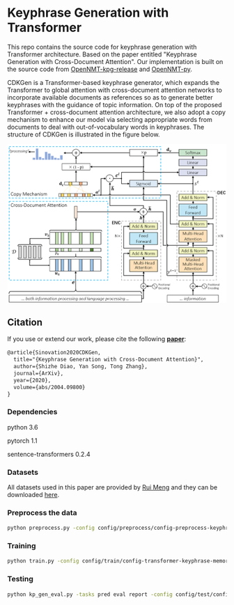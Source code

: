 # Keyphrase Generation with Transformer

This repo contains the source code for keyphrase generation with Transformer architecture.
Based on the paper entitled "Keyphrase Generation with Cross-Document Attention". Our implementation is built on the source code from <a href = "https://github.com/memray/OpenNMT-kpg-release"> OpenNMT-kpg-release</a> and  <a href = "https://github.com/OpenNMT/OpenNMT-py"> OpenNMT-py</a>. 

CDKGen is a Transformer-based keyphrase generator, which expands the Transformer to global attention with cross-document attention networks to incorporate available documents as references so as to generate better keyphrases with the guidance of topic information. On top of the proposed Transformer + cross-document attention architecture, we also adopt a copy mechanism to enhance our model via selecting appropriate words from documents to deal with out-of-vocabulary words in keyphrases. The structure of CDKGen is illustrated in the figure below.

![ZEN_model](./images/model.png)

## Citation

If you use or extend our work, please cite the following [**paper**](https://arxiv.org/abs/2004.09800):


```
@article{Sinovation2020CDKGen,
  title="{Keyphrase Generation with Cross-Document Attention}",
  author={Shizhe Diao, Yan Song, Tong Zhang},
  journal={ArXiv},
  year={2020},
  volume={abs/2004.09800}
}
```


### Dependencies
python 3.6

pytorch 1.1

sentence-transformers 0.2.4


### Datasets
All datasets used in this paper are provided by <a href = "https://github.com/memray/OpenNMT-kpg-release"> Rui Meng</a> and they can be downloaded [here](https://drive.google.com/open?id=1UbxCMeIO-SNn9N8buELjsueNAw9pbMwe). 

### Preprocess the data

```bash
python preprocess.py -config config/preprocess/config-preprocess-keyphrase-kp20k.yml
```

### Training

```bash
python train.py -config config/train/config-transformer-keyphrase-memory.yml
```


### Testing

```bash
python kp_gen_eval.py -tasks pred eval report -config config/test/config-test-keyphrase-one2seq.yml -data_dir data/keyphrase/meng17/ -ckpt_dir ./models/kp20k/ -output_dir output/cdkgen/ -testsets duc inspec semeval krapivin nus kp20k -gpu 0 --verbose --beam_size 10 --batch_size 32 --max_length 40 --onepass --beam_terminate topbeam --eval_topbeam
```

